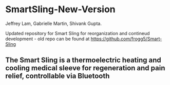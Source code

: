 # SmartSling-New-Version
Jeffrey Lam, Gabrielle Martin, Shivank Gupta.

Updated repository for Smart Sling for reorganization and contineud development - old repo can be found at https://github.com/frogg5/Smart-Sling

## The Smart Sling is a thermoelectric heating and cooling medical sleeve for regeneration and pain relief, controllable via Bluetooth
